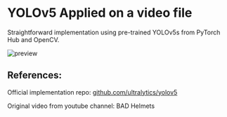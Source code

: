 # YOLOv5 Applied on a video file

Straightforward implementation using pre-trained YOLOv5s from PyTorch Hub and OpenCV.

![preview](preview.gif)

## References:

Official implementation repo: <a href="https://github.com/ultralytics/yolov5">github.com/ultralytics/yolov5</a>

Original video from youtube channel: BAD Helmets 
 
